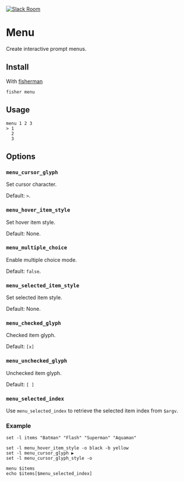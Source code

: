 [![Slack Room][slack-badge]][slack-link]

# Menu

Create interactive prompt menus.

## Install

With [fisherman]

```
fisher menu
```

## Usage

```
menu 1 2 3
> 1  
  2
  3
```

## Options

### `menu_cursor_glyph`

Set cursor character.

Default: `>`.

### `menu_hover_item_style`

Set hover item style.

Default: None.

### `menu_multiple_choice`

Enable multiple choice mode.

Default: `false`.


### `menu_selected_item_style`

Set selected item style.

Default: None.

### `menu_checked_glyph`

Checked item glyph.

Default: `[x]`

### `menu_unchecked_glyph`

Unchecked item glyph.

Default: `[ ]`

### `menu_selected_index`

Use `menu_selected_index` to retrieve the selected item index from `$argv`.

### Example

```fish
set -l items "Batman" "Flash" "Superman" "Aquaman"

set -l menu_hover_item_style -o black -b yellow
set -l menu_cursor_glyph ▶
set -l menu_cursor_glyph_style -o

menu $items
echo $items[$menu_selected_index]
```

[slack-link]: https://fisherman-wharf.herokuapp.com
[slack-badge]: https://fisherman-wharf.herokuapp.com/badge.svg
[fisherman]: https://github.com/fisherman/fisherman
